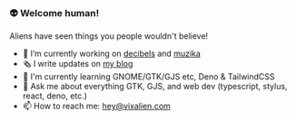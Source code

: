### 👽 Welcome human!

Aliens have seen things you people wouldn't believe!

- 🔭 I’m currently working on [decibels](https://github.com/vixalien/decibels) and [muzika](https://github.com/vixalien/muzika)
- 🗞️ I write updates on [my blog](https://www.vixalien.com)
- 🍃 I'm currently learning GNOME/GTK/GJS etc, Deno & TailwindCSS
- 💬 Ask me about everything GTK, GJS, and web dev (typescript, stylus, react, deno, etc.)
- 📫 How to reach me: [hey@vixalien.com](mailto:hey@vixalien.com)
